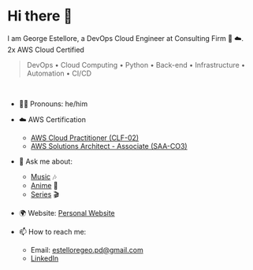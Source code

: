 # Hi there 👋 

I am George Estellore, a DevOps Cloud Engineer at Consulting Firm 🏢 ☁️. <br>
2x AWS Cloud Certified <br>
> DevOps • Cloud Computing • Python • Back-end • Infrastructure • Automation • CI/CD

<br>

- 🏳️‍🌈 Pronouns: he/him
- ☁️ AWS Certification
   - [AWS Cloud Practitioner (CLF-02)](https://www.credly.com/badges/949af3ae-4fd7-44f2-8b4f-f4e005431106/linked_in)  
   - [AWS Solutions Architect - Associate (SAA-CO3) ](https://www.credly.com/badges/0c452df7-4d8e-4c8d-81cd-91d15892347a)  
- 💬 Ask me about:
   - [Music](link-to-topic) 🎶
   - [Anime](link-to-topic) 🌸
   - [Series](link-to-topic) 🎬
     
- 🌍 Website: [Personal Website](https://jiography.github.io/geoestellore.github.io/)
- 📫 How to reach me:
   - Email: estelloregeo.pd@gmail.com
   - [LinkedIn](https://www.linkedin.com/in/george-iii-estellore/)

